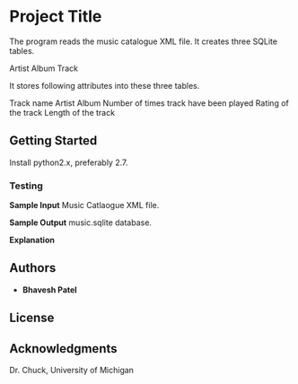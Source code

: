 # Project Title
The program reads the music catalogue XML file.  It creates three SQLite tables.

Artist
Album
Track

It stores following attributes into these three tables.

Track name
Artist
Album
Number of times track have been played
Rating of the track
Length of the track

## Getting Started

Install python2.x, preferably 2.7.

### Testing

**Sample Input**
Music Catlaogue XML file.

**Sample Output**
music.sqlite database.

**Explanation**


## Authors

* **Bhavesh Patel**

## License

## Acknowledgments

Dr. Chuck, University of Michigan
